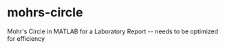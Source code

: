 # mohrs-circle
Mohr's Circle in MATLAB for a Laboratory Report -- needs to be optimized for efficiency
